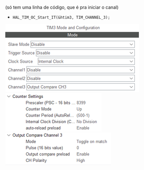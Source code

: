 (só tem uma linha de código, que é pra iniciar o canal)
- `HAL_TIM_OC_Start_IT(&htim3, TIM_CHANNEL_3);`

![tim1](11tim.png)
![tim2](12tim.png)
![oc](13oc.png)
